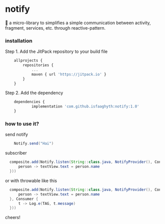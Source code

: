 # notify
📮 a micro-library to simplifies a simple communication between activity, fragment, services, etc. through reactive-pattern.

### installation
Step 1. Add the JitPack repository to your build file
```javascript
	allprojects {
		repositories {
			...
			maven { url 'https://jitpack.io' }
		}
	}
```

Step 2. Add the dependency
```javascript
	dependencies {
	        implementation 'com.github.isfaaghyth:notify:1.0'
	}
```

### how to use it?

send notify

```java
	Notify.send("Hai")
```

subscriber

```java
  composite.add(Notify.listen(String::class.java, NotifyProvider(), Consumer {
      person -> textView.text = person.name
  }))
```

or with throwable like this

```java
  composite.add(Notify.listen(String::class.java, NotifyProvider(), Consumer {
      person -> textView.text = person.name
  }, Consumer {
      t -> Log.e(TAG, t.message)
  }))
```

cheers!
